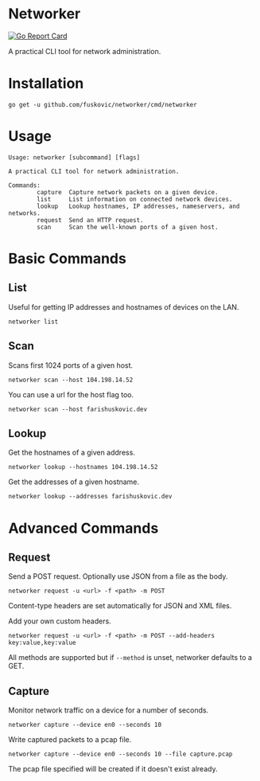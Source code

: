 # Networker

[![Go Report Card](https://goreportcard.com/badge/github.com/fuskovic/networker)](https://goreportcard.com/report/github.com/fuskovic/networker)

A practical CLI tool for network administration.

# Installation

    go get -u github.com/fuskovic/networker/cmd/networker

# Usage 

    Usage: networker [subcommand] [flags]

    A practical CLI tool for network administration.

    Commands:
            capture  Capture network packets on a given device.
            list     List information on connected network devices.
            lookup   Lookup hostnames, IP addresses, nameservers, and networks.
            request  Send an HTTP request.
            scan     Scan the well-known ports of a given host.

# Basic Commands

## List

Useful for getting IP addresses and hostnames of devices on the LAN.

    networker list

## Scan

Scans first 1024 ports of a given host.

    networker scan --host 104.198.14.52

You can use a url for the host flag too.

    networker scan --host farishuskovic.dev


## Lookup

Get the hostnames of a given address.

    networker lookup --hostnames 104.198.14.52


Get the addresses of a given hostname.

    networker lookup --addresses farishuskovic.dev

# Advanced Commands

## Request

Send a POST request. Optionally use JSON from a file as the body.

    networker request -u <url> -f <path> -m POST

Content-type headers are set automatically for JSON and XML files.

Add your own custom headers.

    networker request -u <url> -f <path> -m POST --add-headers key:value,key:value


All methods are supported but if `--method` is unset, networker defaults to a GET.

## Capture

Monitor network traffic on a device for a number of seconds.

    networker capture --device en0 --seconds 10

Write captured packets to a pcap file.

    networker capture --device en0 --seconds 10 --file capture.pcap

The pcap file specified will be created if it doesn't exist already.